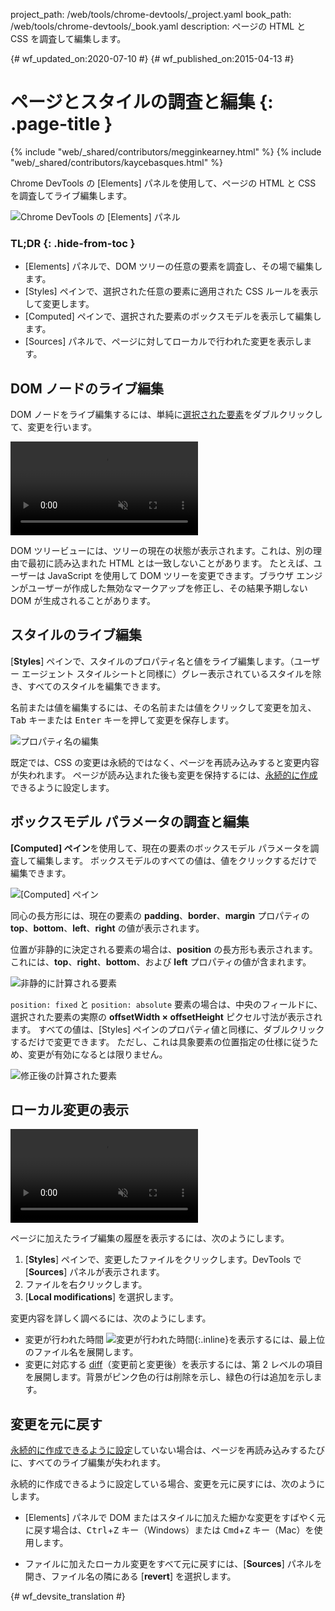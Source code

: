 project_path: /web/tools/chrome-devtools/_project.yaml
book_path: /web/tools/chrome-devtools/_book.yaml
description: ページの HTML と CSS を調査して編集します。

{# wf_updated_on:2020-07-10 #}
{# wf_published_on:2015-04-13 #}

# ページとスタイルの調査と編集 {: .page-title }

{% include "web/_shared/contributors/megginkearney.html" %}
{% include "web/_shared/contributors/kaycebasques.html" %}

Chrome DevTools の [Elements] パネルを使用して、ページの HTML と CSS を調査してライブ編集します。


![Chrome DevTools の [Elements] パネル](imgs/elements-panel.png)


### TL;DR {: .hide-from-toc }
- [Elements] パネルで、DOM ツリーの任意の要素を調査し、その場で編集します。
- [Styles] ペインで、選択された任意の要素に適用された CSS ルールを表示して変更します。
- [Computed] ペインで、選択された要素のボックスモデルを表示して編集します。
- [Sources] パネルで、ページに対してローカルで行われた変更を表示します。


##  DOM ノードのライブ編集

DOM ノードをライブ編集するには、単純に[選択された要素](#inspect-an-element)をダブルクリックして、変更を行います。


<video src="animations/edit-element-name.mp4" style="max-width:100%;"
       loop muted autoplay controls></video>

DOM ツリービューには、ツリーの現在の状態が表示されます。これは、別の理由で最初に読み込まれた HTML とは一致しないことがあります。
たとえば、ユーザーは JavaScript を使用して DOM ツリーを変更できます。ブラウザ エンジンがユーザーが作成した無効なマークアップを修正し、その結果予期しない DOM が生成されることがあります。



##  スタイルのライブ編集

[**Styles**] ペインで、スタイルのプロパティ名と値をライブ編集します。（ユーザー エージェント スタイルシートと同様に）グレー表示されているスタイルを除き、すべてのスタイルを編集できます。



名前または値を編集するには、その名前または値をクリックして変更を加え、<kbd class="kbd">Tab</kbd> キーまたは <kbd class="kbd">Enter</kbd> キーを押して変更を保存します。


![プロパティ名の編集](imgs/edit-property-name.png)

既定では、CSS の変更は永続的ではなく、ページを再読み込みすると変更内容が失われます。
ページが読み込まれた後も変更を保持するには、[永続的に作成](/web/tools/setup/setup-workflow)できるように設定します。

 

##  ボックスモデル パラメータの調査と編集

**[Computed] ペイン**を使用して、現在の要素のボックスモデル パラメータを調査して編集します。
ボックスモデルのすべての値は、値をクリックするだけで編集できます。


![[Computed] ペイン](imgs/computed-pane.png)

同心の長方形には、現在の要素の **padding**、**border**、**margin** プロパティの **top**、**bottom**、**left**、**right** の値が表示されます。

 

位置が非静的に決定される要素の場合は、**position** の長方形も表示されます。これには、**top**、**right**、**bottom**、および **left** プロパティの値が含まれます。



![非静的に計算される要素](imgs/computed-non-static.png)

`position: fixed` と `position: absolute` 要素の場合は、中央のフィールドに、選択された要素の実際の **offsetWidth × offsetHeight** ピクセル寸法が表示されます。
すべての値は、[Styles] ペインのプロパティ値と同様に、ダブルクリックするだけで変更できます。
ただし、これは具象要素の位置指定の仕様に従うため、変更が有効になるとは限りません。



![修正後の計算された要素](imgs/computed-fixed.png)

##  ローカル変更の表示

<video src="animations/revisions.mp4" style="max-width:100%;"
       autoplay loop muted controls></video>

ページに加えたライブ編集の履歴を表示するには、次のようにします。

1. [**Styles**] ペインで、変更したファイルをクリックします。DevTools で [**Sources**] パネルが表示されます。
1. ファイルを右クリックします。
1. [**Local modifications**] を選択します。

変更内容を詳しく調べるには、次のようにします。

* 変更が行われた時間 ![変更が行われた時間](imgs/image_25.png){:.inline}を表示するには、最上位のファイル名を展開します。
* 変更に対応する [diff](https://en.wikipedia.org/wiki/Diff)（変更前と変更後）を表示するには、第 2 レベルの項目を展開します。背景がピンク色の行は削除を示し、緑色の行は追加を示します。


##  変更を元に戻す

[永続的に作成できるように設定](/web/tools/setup/setup-workflow)していない場合は、ページを再読み込みするたびに、すべてのライブ編集が失われます。


永続的に作成できるように設定している場合、変更を元に戻すには、次のようにします。

* [Elements] パネルで DOM またはスタイルに加えた細かな変更をすばやく元に戻す場合は、<kbd class="kbd">Ctrl</kbd>+<kbd class="kbd">Z</kbd> キー（Windows）または <kbd class="kbd">Cmd</kbd>+<kbd class="kbd">Z</kbd> キー（Mac）を使用します。



* ファイルに加えたローカル変更をすべて元に戻すには、[**Sources**] パネルを開き、ファイル名の隣にある [**revert**] を選択します。


[inspect]: /web/tools/chrome-devtools/debug/command-line/command-line-reference#inspect


{# wf_devsite_translation #}
